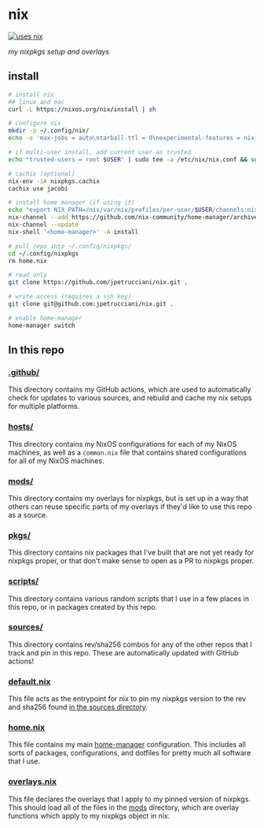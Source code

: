 # nix

[![uses nix](https://img.shields.io/badge/uses-nix-%237EBAE4)](https://nixos.org/)

_my nixpkgs setup and overlays_

## install

```bash
# install nix
## linux and mac
curl -L https://nixos.org/nix/install | sh

# configure nix
mkdir -p ~/.config/nix/
echo -e 'max-jobs = auto\ntarball-ttl = 0\nexperimental-features = nix-command flakes' >>~/.config/nix/nix.conf

# if multi-user install, add current user as trusted
echo "trusted-users = root $USER" | sudo tee -a /etc/nix/nix.conf && sudo pkill nix-daemon

# cachix (optional)
nix-env -iA nixpkgs.cachix
cachix use jacobi

# install home manager (if using it)
echo "export NIX_PATH=/nix/var/nix/profiles/per-user/$USER/channels:nixpkgs=/nix/var/nix/profiles/per-user/root/channels/nixpkgs:/nix/var/nix/profiles/per-user/root/channels" | sudo tee -a /etc/profile
nix-channel --add https://github.com/nix-community/home-manager/archive/master.tar.gz home-manager
nix-channel --update
nix-shell '<home-manager>' -A install

# pull repo into ~/.config/nixpkgs/
cd ~/.config/nixpkgs
rm home.nix

# read only
git clone https://github.com/jpetrucciani/nix.git .

# write access (requires a ssh key)
git clone git@github.com:jpetrucciani/nix.git .

# enable home-manager
home-manager switch
```

## In this repo

### [.github/](./.github/)

This directory contains my GitHub actions, which are used to automatically check for updates to various sources, and rebuild and cache my nix setups for multiple platforms.

### [hosts/](./hosts/)

This directory contains my NixOS configurations for each of my NixOS machines, as well as a `common.nix` file that contains shared configurations for all of my NixOS machines.

### [mods/](./mods/)

This directory contains my overlays for nixpkgs, but is set up in a way that others can reuse specific parts of my overlays if they'd like to use this repo as a source.

### [pkgs/](./pkgs/)

This directory contains nix packages that I've built that are not yet ready for nixpkgs proper, or that don't make sense to open as a PR to nixpkgs proper.

### [scripts/](./scripts/)

This directory contains various random scripts that I use in a few places in this repo, or in packages created by this repo.

### [sources/](./sources/)

This directory contains rev/sha256 combos for any of the other repos that I track and pin in this repo. These are automatically updated with GitHub actions!

### [default.nix](./default.nix)

This file acts as the entrypoint for nix to pin my nixpkgs version to the rev and sha256 found [in the sources directory](./sources/nixpkgs.json).

### [home.nix](./home.nix)

This file contains my main [home-manager](https://github.com/nix-community/home-manager) configuration. This includes all sorts of packages, configurations, and dotfiles for pretty much all software that I use.

### [overlays.nix](./overlays.nix)

This file declares the overlays that I apply to my pinned version of nixpkgs. This should load all of the files in the [mods](./mods/) directory, which are overlay functions which apply to my nixpkgs object in nix.
